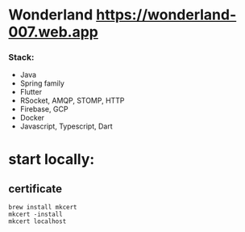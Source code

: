 # Wonderland https://wonderland-007.web.app

### Stack:
 * Java
 * Spring family
 * Flutter
 * RSocket, AMQP, STOMP, HTTP
 * Firebase, GCP
 * Docker
 * Javascript, Typescript, Dart

# start locally:
## certificate
```shell
brew install mkcert
mkcert -install
mkcert localhost
``` 
